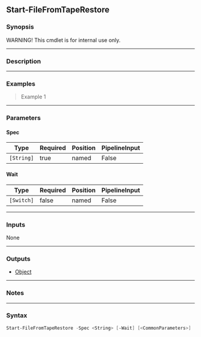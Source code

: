 Start-FileFromTapeRestore
-------------------------

### Synopsis
WARNING! This cmdlet is for internal use only.

---

### Description

---

### Examples
> Example 1

---

### Parameters
#### **Spec**

|Type      |Required|Position|PipelineInput|
|----------|--------|--------|-------------|
|`[String]`|true    |named   |False        |

#### **Wait**

|Type      |Required|Position|PipelineInput|
|----------|--------|--------|-------------|
|`[Switch]`|false   |named   |False        |

---

### Inputs
None

---

### Outputs
* [Object](https://learn.microsoft.com/en-us/dotnet/api/System.Object)

---

### Notes

---

### Syntax
```PowerShell
Start-FileFromTapeRestore -Spec <String> [-Wait] [<CommonParameters>]
```
